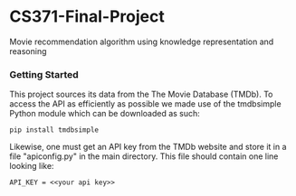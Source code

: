 # CS371-Final-Project

Movie recommendation algorithm using knowledge representation and reasoning

### Getting Started

This project sources its data from the The Movie Database (TMDb). To access the API as efficiently as possible we made use of the tmdbsimple Python module which can be downloaded as such:

`pip install tmdbsimple`

Likewise, one must get an API key from the TMDb website and store it in a file "apiconfig.py" in the main directory. This file should contain one line looking like:

`API_KEY = <<your api key>>`
